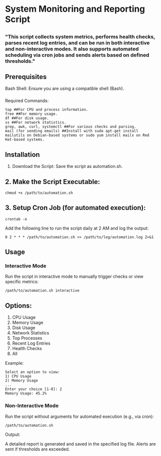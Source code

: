 # System Monitoring and Reporting Script
##
### "This script collects system metrics, performs health checks, parses recent log entries, and can be run in both interactive and non-interactive modes. It also supports automated scheduling via cron jobs and sends alerts based on defined thresholds."

## Prerequisites

Bash Shell: Ensure you are using a compatible shell (Bash).
###
Required Commands:
```
top ##For CPU and process information.
free ##For memory usage.
df ##For disk usage.
ss ##For network statistics.
grep, awk, curl, systemctl ##For various checks and parsing.
mail (for sending emails) ##Install with sudo apt-get install mailutils on Debian-based systems or sudo yum install mailx on Red Hat-based systems.
```
## Installation

1. Download the Script:
Save the script as automation.sh.

## 2. Make the Script Executable:

```
chmod +x /path/to/automation.sh
```

## 3. Setup Cron Job (for automated execution):

```
crontab -e
```
Add the following line to run the script daily at 2 AM and log the output:
```
0 2 * * * /path/to/automation.sh >> /path/to/log/automation.log 2>&1
```
## Usage
### Interactive Mode
Run the script in interactive mode to manually trigger checks or view specific metrics:
```
/path/to/automation.sh interactive
```

## Options:

1) CPU Usage
2) Memory Usage
3) Disk Usage
4) Network Statistics
5) Top Processes
6) Recent Log Entries
7) Health Checks
8) All
   
Example:
```
Select an option to view:
1) CPU Usage
2) Memory Usage
...
Enter your choice [1-8]: 2
Memory Usage: 45.2%
```

### Non-Interactive Mode
Run the script without arguments for automated execution (e.g., via cron):

```
/path/to/automation.sh
```

Output:

A detailed report is generated and saved in the specified log file.
Alerts are sent if thresholds are exceeded.

